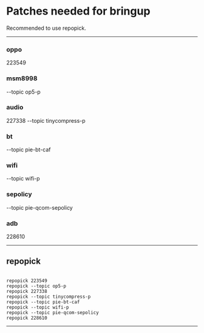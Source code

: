 # Patches needed for bringup

Recommended to use repopick.

-----

### oppo
223549

### msm8998
--topic op5-p

### audio
227338
--topic tinycompress-p

### bt
--topic pie-bt-caf

### wifi
--topic wifi-p

### sepolicy
--topic pie-qcom-sepolicy

### adb
228610

-----

## repopick

```

repopick 223549
repopick --topic op5-p
repopick 227338
repopick --topic tinycompress-p
repopick --topic pie-bt-caf
repopick --topic wifi-p
repopick --topic pie-qcom-sepolicy
repopick 228610

```

-----
